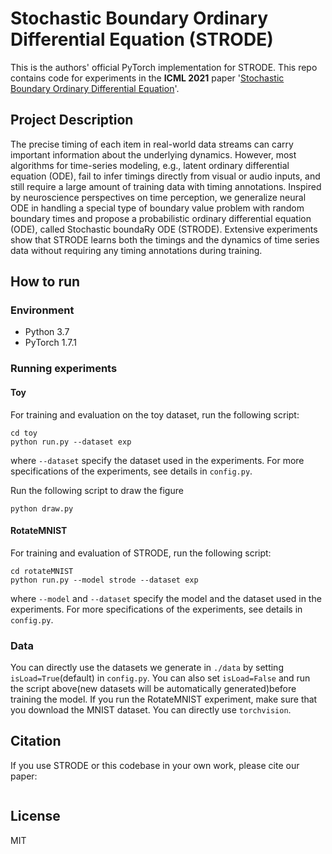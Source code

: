 # Stochastic Boundary Ordinary Differential Equation (STRODE)
This is the authors' official PyTorch implementation for STRODE. This repo contains code for experiments in the **ICML 2021** paper '[Stochastic Boundary Ordinary Differential Equation]()'.

## Project Description

The precise timing of each item in real-world data streams can carry important information about the underlying dynamics.  However, most algorithms for time-series modeling, e.g., latent ordinary differential equation (ODE), fail to infer timings directly from visual or audio inputs, and still require a large amount of training data with timing annotations. Inspired by neuroscience perspectives on time perception, we generalize neural ODE in handling a special type of boundary value problem with random boundary times and propose a probabilistic ordinary differential equation (ODE), called Stochastic boundaRy ODE (STRODE). Extensive experiments show that STRODE learns both the timings and the dynamics of time series data without requiring any timing annotations during training.

## How to run
### Environment
* Python 3.7
* PyTorch 1.7.1

### Running experiments

#### Toy 

For training and evaluation on the toy dataset, run the following script:
```
cd toy
python run.py --dataset exp
```
where `--dataset` specify the dataset used in the experiments. For more specifications of the experiments, see details in `config.py`.

Run the following script to draw the figure
```
python draw.py
```

#### RotateMNIST 

For training and evaluation of STRODE, run the following script:
```
cd rotateMNIST
python run.py --model strode --dataset exp
```
where `--model` and `--dataset` specify the model and the dataset used in the experiments. For more specifications of the experiments, see details in `config.py`.


### Data

You can directly use the datasets we generate in `./data` by setting `isLoad=True`(default) in `config.py`. You can also set `isLoad=False` and run the script above(new datasets will be automatically generated)before training the model. If you run the RotateMNIST experiment, make sure that you download the MNIST dataset. You can directly use `torchvision`. 


## Citation
If you use STRODE or this codebase in your own work, please cite our paper: 
```

```

## License
MIT
